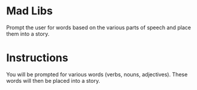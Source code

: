 # Mad Libs

Prompt the user for words based on the various parts of speech and place them into a story.

# Instructions

You will be prompted for various words (verbs, nouns, adjectives).
These words will then be placed into a story.
